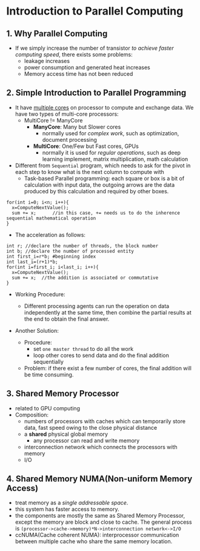 # Introduction to Parallel Computing

## 1. Why Parallel Computing

- If we simply increase the number of transistor _to achieve faster computing speed_, there exists some problems:
  - leakage increases
  - power consumption and generated heat increases
  - Memory access time has not been reduced

## 2. Simple Introduction to Parallel Programming

- It have <u>multiple cores</u> on processor to compute and exchange data. We have two types of multi-core processors:
  - MultiCore != ManyCore
    - **ManyCore**: Many but Slower cores
      - normally used for *complex work*, such as optimization, document processing
    - **MultiCore**: One/Few but Fast cores, GPUs
      - normally it is used for *regular operations*, such as deep learning implement, matrix multiplication, math calculation
- Different from `Sequential` program, which needs to ask for the pivot in each step to know what is the next column to compute with
  - Task-based Parallel programming: each square or box is a bit of calculation with input data, the outgoing arrows are the data produced by this calculation and required by other boxes.
  
```
for(int i=0; i<n; i++){
  x=ComputeNextValue();
  sum += x;      //in this case, += needs us to do the inherence sequential mathematical operation
}
```

- The acceleration as follows:

```
int r; //declare the number of threads, the block number
int b; //declare the number of processed entity
int first_i=r*b; #beginning index
int last_i=(r+1)*b;
for(int i=first_i; i<last_i; i++){
  x=ComputeNextValue();
  sum += x;  //the addition is associated or commutative
}
```

- Working Procedure: 
  - Different processing agents can run the operation on data independently at the same time, then combine the partial results at the end to obtain the final answer.

- Another Solution: 
  - Procedure:
    - set `one master thread` to do all the work
    - loop other cores to send data and do the final addition sequentially
  - Problem: if there exist a few number of cores, the final addition will be time consuming.

## 3. Shared Memory Processor

- related to GPU computing
- Composition:
  - numbers of processors with caches which can temporarily store data, fast speed owing to the close physical distance
  - a **shared** physical global memory
    - any processor can read and write memory
  - interconnection network which connects the processors with memory
  - I/O

## 4. Shared Memory NUMA(Non-uniform Memory Access)

- treat memory as a *single addressable space*.
- this system has faster access to memory.
- the components are mostly the same as Shared Memory Processor, except the memory are block and close to cache. The general process is `(processor->cache->memory)*N->interconnection network<->I/O`
- ccNUMA(Cache coherent NUMA): interprocessor communication between multiple cache who share the same memory location.